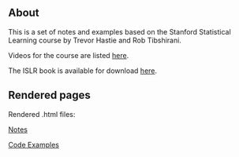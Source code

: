 ## About

This is a set of notes and examples based on the Stanford Statistical Learning course by Trevor Hastie and Rob Tibshirani. 

Videos for the course are listed [here](http://www.dataschool.io/15-hours-of-expert-machine-learning-videos/).

The ISLR book is available for download [here](http://www-bcf.usc.edu/~gareth/ISL/).

## Rendered pages

Rendered .html files:

[Notes](https://htmlpreview.github.io/?https://github.com/dbolotov/statistical_learning_notes/blob/master/statistical_learning_notes.html)

[Code Examples](https://htmlpreview.github.io/?https://github.com/dbolotov/statistical_learning_notes/blob/master/statistical_learning_code_examples.html)